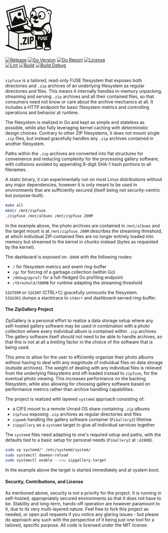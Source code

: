 <div align="left">
    <img alt="Logo" src="assets/zipfuse.png" width="150">
    <br><br>
    <a href="https://github.com/desertwitch/zipfuse/tags"><img alt="Release" src="https://img.shields.io/github/tag/desertwitch/zipfuse.svg"></a>
    <a href="https://go.dev/"><img alt="Go Version" src="https://img.shields.io/badge/go-%3E%3D%201.25.1-%23007d9c"></a>
    <a href="https://goreportcard.com/report/github.com/desertwitch/zipfuse"><img alt="Go Report" src="https://goreportcard.com/badge/github.com/desertwitch/zipfuse"></a>
    <a href="./LICENSE"><img alt="License" src="https://img.shields.io/github/license/desertwitch/zipfuse"></a>
    <br>
    <a href="https://github.com/desertwitch/zipfuse/actions/workflows/golangci-lint.yml"><img alt="Lint" src="https://github.com/desertwitch/zipfuse/actions/workflows/golangci-lint.yml/badge.svg"></a>
    <a href="https://github.com/desertwitch/zipfuse/actions/workflows/golang-build.yml"><img alt="Build" src="https://github.com/desertwitch/zipfuse/actions/workflows/golang-build.yml/badge.svg"></a>
    <a href="https://github.com/desertwitch/zipfuse/actions/workflows/golang-build-debug.yml"><img alt="Build Debug" src="https://github.com/desertwitch/zipfuse/actions/workflows/golang-build-debug.yml/badge.svg"></a>
</div><br>

`zipfuse` is a tailored, read-only FUSE filesystem that exposes both directories
and `.zip` archives of an underlying filesystem as regular directories and
files. This means it internally handles in-memory unpacking, streaming and
serving `.zip` archives and all their contained files, so that consumers need
not know or care about the archive mechanics at all. It includes a HTTP endpoint
for basic filesystem metrics and controlling operations and behavior at runtime.

The filesystem is realized in Go and kept as simple and stateless as possible,
while also fully leveraging kernel caching with deterministic design choices.
Contrary to other ZIP filesystems, it does not mount single `.zip` files, but
instead gracefully handles any `.zip` archives contained in another filesystem.

Paths within the `.zip` archives are converted into flat structures for
convenience and reducing complexity for the processing gallery software, with
collisions avoided by appending 8-digit SHA-1 hash portions to all filenames.

A static binary, it can experimentally run on most Linux distributions without
any major dependencies, however it is only meant to be used in environments that
are sufficiently secured (itself being not security-centric but purpose-built).

```bash
make all
mkdir /mnt/zipfuse
./zipfuse /mnt/albums /mnt/zipfuse 200M
```

In the example above, the photo archives are contained in `/mnt/albums` and the
target mount is at `/mnt/zipfuse`. `200M` describes the streaming threshold, at
which individual ZIP-contained files are no longer entirely loaded into memory
but streamed to the kernel in chunks instead (bytes as requested by the kernel).

The dashboard is exposed on `:8000` with the following routes:
- `/` for filesystem metrics and event ring-buffer
- `/gc` for forcing of a garbage collection (within Go)
- `/debug/pprof/` for a full-fledged Go profiling endpoint
- `/threshold/500MB` for runtime adapting the streaming threshold

`SIGTERM` or `SIGINT` (CTRL+C) gracefully unmounts the filesystem.  
`SIGUSR1` dumps a stacktrace to `stderr` and dashboard-served ring-buffer.

#### The ZipGallery Project

ZipGallery is a personal effort to realize a data storage setup where any
self-hosted gallery software may be used in combination with a photo collection
where every individual album is contained within `.zip` archives. The gallery
software itself should not need to be able to handle archives, so that this is
not at all a limiting factor in the choice of the software that is being used.

This aims to allow for the user to efficiently organize their photo albums
without having to deal with any magnitude of individual files on data storage
(outside archives). The weight of dealing with any individual files is relieved
from the underlying filesystems and off-loaded instead to `zipfuse`, for the
eventual photo viewing. This increases performance on the backing filesystem,
while also allowing for choosing gallery software based on performance metrics
rather than archive handling capabilities.

The project is realized with layered `systemd` approach consisting of:
- a CIFS mount to a remote Unraid OS share containing `.zip` albums
- `zipfuse` exposing `.zip` archives as regular directories and files
- `zipweb` handling the gallery software container (`PiGallery2`) lifetime 
- `zipgallery` as a `systemd` target to glue all individual services together

The `systemd` files need adapting to one's required setup and paths, with the
defaults tied to a basic setup for personal needs (`PiGallery2` at `:42800`).

```bash
sudo cp systemd/* /etc/systemd/system/
sudo systemctl daemon-reload
sudo systemctl enable --now zipgallery.target
```

In the example above the target is started immediately and at system boot.

#### Security, Contributions, and License

As mentioned above, security is not a priority for the project. It is running in
self-hosted, appropriately secured environments so that it does not have to be.
Stability and long-term, hands-off operation are however paramount to it, due to
its very multi-layered nature. Feel free to fork this project as needed, or open
pull requests if you notice any glaring issues - but please do approach any such
with the perspective of it being just one tool for a tailored, specific purpose.
All code is licensed under the MIT license.
